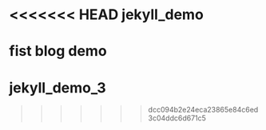 <<<<<<< HEAD
jekyll_demo
===========

fist blog demo
=======
jekyll_demo_3
=============
>>>>>>> dcc094b2e24eca23865e84c6ed3c04ddc6d671c5
